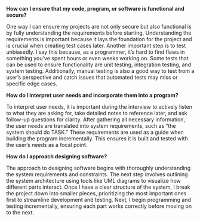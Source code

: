 **How can I ensure that my code, program, or software is functional and secure?**

One way I can ensure my projects are not only secure but also functional is by fully understanding the requirements before starting. Understanding the requirements is important because it lays the foundation for the project and is crucial when creating test cases later. Another important step is to test unbiasedly. I say this because, as a programmer, it’s hard to find flaws in something you’ve spent hours or even weeks working on. Some tests that can be used to ensure functionality are unit testing, integration testing, and system testing. Additionally, manual testing is also a good way to test from a user’s perspective and catch issues that automated tests may miss or specific edge cases.

**How do I interpret user needs and incorporate them into a program?**

To interpret user needs, it is important during the interview to actively listen to what they are asking for, take detailed notes to reference later, and ask follow-up questions for clarity. After gathering all necessary information, the user needs are translated into system requirements, such as “the system should do TASK.” These requirements are used as a guide when building the program incrementally. This ensures it is built and tested with the user’s needs as a focal point.

**How do I approach designing software?**

The approach to designing software begins with thoroughly understanding the system requirements and constraints. The next step involves outlining the system architecture using tools like UML diagrams to visualize how different parts interact. Once I have a clear structure of the system, I break the project down into smaller pieces, prioritizing the most important ones first to streamline development and testing. Next, I begin programming and testing incrementally, ensuring each part works correctly before moving on to the next.


